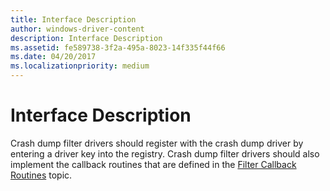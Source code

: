 ```yaml
---
title: Interface Description
author: windows-driver-content
description: Interface Description
ms.assetid: fe589738-3f2a-495a-8023-14f335f44f66
ms.date: 04/20/2017
ms.localizationpriority: medium
---
```


# Interface Description


Crash dump filter drivers should register with the crash dump driver by entering a driver key into the registry. Crash dump filter drivers should also implement the callback routines that are defined in the [Filter Callback Routines](filter-callback-routines.md) topic.

 

 




